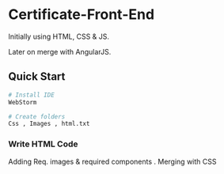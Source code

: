 # Certificate-Front-End

Initially using HTML, CSS & JS.

Later on merge with AngularJS.


## Quick Start
``` bash
# Install IDE
WebStorm

# Create folders 
Css , Images , html.txt
```
### Write HTML Code
  Adding Req. images & required components .
   Merging with CSS



